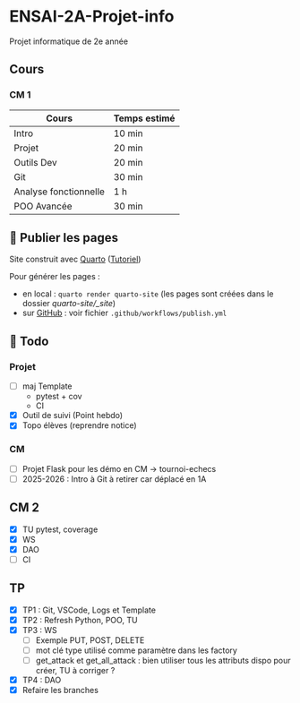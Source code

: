 # ENSAI-2A-Projet-info

Projet informatique de 2e année

## Cours

### CM 1

| Cours                 | Temps estimé   |
|-----------------------|----------------|
| Intro                 | 10 min         |
| Projet                | 20 min         |
| Outils Dev            | 20 min         |
| Git                   | 30 min         |
| Analyse fonctionnelle | 1 h            |
| POO Avancée           | 30 min         |

## :rocket: Publier les pages

Site construit avec [Quarto](https://quarto.org/) ([Tutoriel](https://ludo2ne.github.io/Quarto-tuto/))

Pour générer les pages :

- en local : `quarto render quarto-site` (les pages sont créées dans le dossier *quarto-site/_site*)
- sur [GitHub](https://ludo2ne.github.io/ENSAI-2A-Projet-info) : voir fichier `.github/workflows/publish.yml`

## :construction: Todo

### Projet

- [ ] maj Template
  - pytest + cov
  - CI
- [x] Outil de suivi (Point hebdo)
- [x] Topo élèves (reprendre notice)

### CM

- [ ] Projet Flask pour les démo en CM -> tournoi-echecs
- [ ] 2025-2026 : Intro à Git à retirer car déplacé en 1A

## CM 2

- [x] TU pytest, coverage
- [x] WS
- [x] DAO
- [ ] CI

## TP

- [x] TP1 : Git, VSCode, Logs et Template
- [x] TP2 : Refresh Python, POO, TU
- [x] TP3 : WS
  - [ ] Exemple PUT, POST, DELETE
  - [ ] mot clé type utilisé comme paramètre dans les factory
  - [ ] get_attack et get_all_attack : bien utiliser tous les attributs dispo pour créer, TU à corriger ?
- [x] TP4 : DAO
- [x] Refaire les branches
